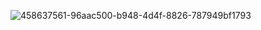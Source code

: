 ![458637561-96aac500-b948-4d4f-8826-787949bf1793](https://github.com/user-attachments/assets/13ca9070-75d2-43cc-835f-9b8446cc1654)
